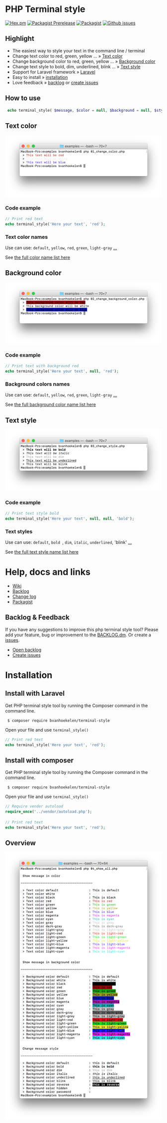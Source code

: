 # PHP Terminal style
[![Hex.pm](https://img.shields.io/hexpm/l/plug.svg?maxAge=2592000&style=flat-square)](https://github.com/bvanhoekelen/terminal-style/blob/master/LICENSE)
[![Packagist Prerelease](https://img.shields.io/packagist/vpre/bvanhoekelen/terminal-style.svg?style=flat-square)](https://packagist.org/packages/bvanhoekelen/terminal-style)
[![Packagist](https://img.shields.io/packagist/dt/bvanhoekelen/terminal-style.svg?style=flat-square)](https://packagist.org/packages/bvanhoekelen/terminal-style)
[![Github issues](https://img.shields.io/github/issues/bvanhoekelen/terminal-style.svg?style=flat-square)](https://github.com/bvanhoekelen/terminal-style/issues)

## Highlight
- The easiest way to style your text in the command line / terminal
- Change text color to red, green, yellow ...  » [Text color](#text-color)
- Change background color to red, green, yellow ...  » [Background color](#background-color)
- Change text style to bold, dim, underlined, blink ...  » [Text style](#text-style)
- Support for Laravel framework » [Laravel](https://laravel.com)
- Easy to install » [installation](#installation)
- Love feedback » [backlog](https://github.com/bvanhoekelen/terminal-style/blob/master/BACKLOG.md) or [create issues](https://github.com/bvanhoekelen/terminal-style/issues)

## How to use
```php
 echo terminal_style( $message, $color = null, $background = null, $style = null);
```

## Text color
<p align="center"><img src="/assets/terminal-text-color.png" alt="PHP Terminal style set text color" /></p>

### Code example
```php
// Print red text 
echo terminal_style('Here your text', 'red');
```
### Text color names
Use can use: `default`, `yellow`, `red`, `green`, `light-gray` [...](/bvanhoekelen/terminal-style/wiki/style-%C2%BB-text-color-names)

See [the full color name list here](/bvanhoekelen/terminal-style/wiki/style-%C2%BB-text-color-names)

## Background color
<p align="center"><img src="/assets/terminal-background-color.png" alt="PHP Terminal style set background color" /></p>

### Code example
```php
// Print text with background red
echo terminal_style('Here your text', null, 'red');
```
### Background colors names
Use can use: `default`, `yellow`, `red`, `green`, `light-gray` [...](/bvanhoekelen/terminal-style/wiki/style-%C2%BB-background-color-names)

See [the full background color name list here](/bvanhoekelen/terminal-style/wiki/style-%C2%BB-background-color-names)

## Text style
<p align="center"><img src="/assets/terminal-text-style.png" alt="PHP Terminal style set style" /></p>

### Code example
```php
// Print text style bold
echo terminal_style('Here your text', null, null, 'bold');
```
### Text styles

Use can use: `default`, `bold `, `dim`, `italic`, `underlined`, 'blink' [...](/bvanhoekelen/terminal-style/wiki/style-%C2%BB-text-style-names)

See [the full text style name list here](/bvanhoekelen/terminal-style/wiki/style-%C2%BB-text-style-names)

# Help, docs and links
- [Wiki](https://github.com/bvanhoekelen/terminal-style/wiki)
- [Backlog](https://github.com/bvanhoekelen/terminal-style/blob/master/BACKLOG.md)
- [Change log](https://github.com/bvanhoekelen/terminal-style/blob/master/CHANGELOG.md)
- [Packagist](https://packagist.org/packages/bvanhoekelen/terminal-style)

## Backlog & Feedback
If you have any suggestions to improve this php terminal style tool? Please add your feature, bug or improvement to the [BACKLOG.dm](https://github.com/bvanhoekelen/terminal-style/blob/master/BACKLOG.md). Or create a [issues](https://github.com/bvanhoekelen/terminal-style/issues).
- [Open backlog](https://github.com/bvanhoekelen/terminal-style/blob/master/BACKLOG.md)
- [Create issues](https://github.com/bvanhoekelen/terminal-style/issues)


# Installation

## Install with Laravel
Get PHP terminal style tool by running the Composer command in the command line. 
```{r, engine='bash', count_lines}
 $ composer require bvanhoekelen/terminal-style
```

Open your file and use `terminal_style()`
```php
// Print red text 
echo terminal_style('Here your text', 'red');

```

## Install with composer
Get PHP terminal style tool by running the Composer command in the command line. 
```{r, engine='bash', count_lines}
 $ composer require bvanhoekelen/terminal-style
```

Open your file and use `terminal_style()`
```php
// Require vender autoload
require_once('../vendor/autoload.php');

// Print red text 
echo terminal_style('Here your text', 'red');

```

## Overview
<p align="center"><img src="/assets/terminal-all-styles.png" alt="PHP Terminal style all styles" /></p>
